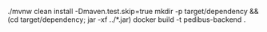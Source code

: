 ./mvnw clean install  -Dmaven.test.skip=true
mkdir -p target/dependency && (cd target/dependency; jar -xf ../*.jar)
docker build -t pedibus-backend .

